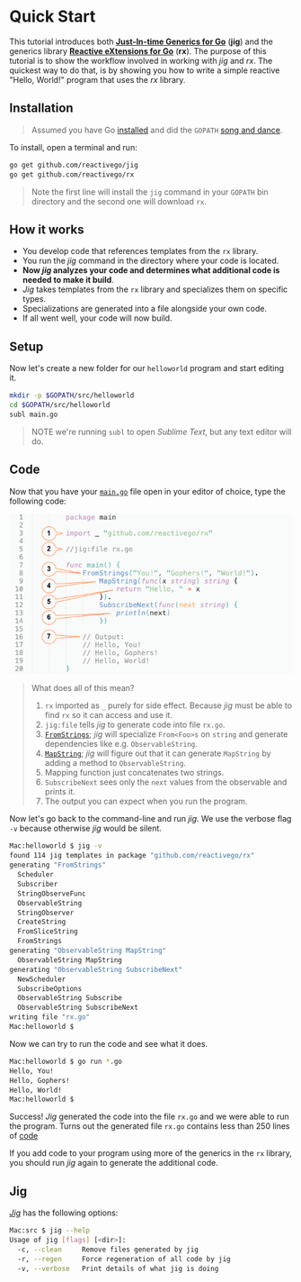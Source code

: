 # Quick Start

This tutorial introduces both [**Just-In-time Generics for Go**](https://github.com/reactivego/jig) (**jig**) and the generics library [**Reactive eXtensions for Go**](https://github.com/reactivego/rx) (**rx**). The purpose of this tutorial is to show the workflow involved in working with *jig* and *rx*. The quickest way to do that, is by showing you how to write a simple reactive "Hello, World!" program that uses the *rx* library.

## Installation

> Assumed you have Go [installed](https://golang.org/doc/install) and did the `GOPATH` [song and dance](https://golang.org/doc/code.html#GOPATH).

To install, open a terminal and run:

```bash
go get github.com/reactivego/jig
go get github.com/reactivego/rx
```

> Note the first line will install the `jig` command in your `GOPATH` bin directory and the second one will download `rx`.

## How it works

- You develop code that references templates from the `rx` library.
- You run the *jig* command in the directory where your code is located.
- **Now *jig* analyzes your code and determines what additional code is needed to make it build**.
- *Jig* takes templates from the `rx` library and specializes them on specific types.
- Specializations are generated into a file alongside your own code.
- If all went well, your code will now build.

## Setup

Now let's create a new folder for our `helloworld` program and start editing it.

```bash
mkdir -p $GOPATH/src/helloworld
cd $GOPATH/src/helloworld
subl main.go
```
> NOTE we're running `subl` to open *Sublime Text*, but any text editor will do.

## Code
Now that you have your [`main.go`](../example/helloworld/main.go) file open in your editor of choice, type the following code:

![Hello World Program](helloworld.png)

> What does all of this mean?
> 1. `rx` imported as `_` purely for side effect. Because *jig* must be able to find `rx` so it can access and use it.
> 2. `jig:file` tells *jig* to generate code into file `rx.go`.
> 3. [`FromStrings`](http://reactivex.io/documentation/operators/from.html); *jig* will specialize `From<Foo>s` on `string` and generate dependencies like e.g. `ObservableString`.
> 4. [`MapString`](http://reactivex.io/documentation/operators/map.html); *jig* will figure out that it can generate `MapString` by adding a method to `ObservableString`.
> 5. Mapping function just concatenates two strings.
> 6. `SubscribeNext` sees only the `next` values from the observable and prints it.
> 7. The output you can expect when you run the program.

Now let's go back to the command-line and run *jig*. We use the verbose flag `-v` because otherwise *jig* would be silent.

```bash
Mac:helloworld $ jig -v
found 114 jig templates in package "github.com/reactivego/rx"
generating "FromStrings"
  Scheduler
  Subscriber
  StringObserveFunc
  ObservableString
  StringObserver
  CreateString
  FromSliceString
  FromStrings
generating "ObservableString MapString"
  ObservableString MapString
generating "ObservableString SubscribeNext"
  NewScheduler
  SubscribeOptions
  ObservableString Subscribe
  ObservableString SubscribeNext
writing file "rx.go"
Mac:helloworld $
```

Now we can try to run the code and see what it does.

```bash
Mac:helloworld $ go run *.go
Hello, You!
Hello, Gophers!
Hello, World!
Mac:helloworld $
```

Success! *Jig* generated the code into the file `rx.go` and we were able to run the program.
Turns out the generated file `rx.go` contains less than 250 lines of [code](../example/helloworld/rx.go)

If you add code to your program using more of the generics in the `rx` library, you should run *jig* again to generate the additional code.

## Jig
*[Jig](https://github.com/reactivego/jig)* has the following options:
```bash
Mac:src $ jig --help
Usage of jig [flags] [<dir>]:
  -c, --clean     Remove files generated by jig
  -r, --regen     Force regeneration of all code by jig
  -v, --verbose   Print details of what jig is doing
```
